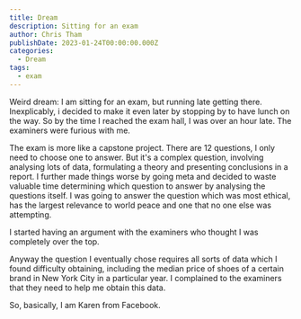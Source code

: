 ```yaml
---
title: Dream
description: Sitting for an exam
author: Chris Tham
publishDate: 2023-01-24T00:00:00.000Z
categories:
  - Dream
tags:
  - exam
---
```


Weird dream: I am sitting for an exam, but running late getting there. Inexplicably, i decided to make it even later by stopping by to have lunch on the way. So by the time I reached the exam hall, I was over an hour late. The examiners were furious with me.

The exam is more like a capstone project. There are 12 questions, I only need to choose one to answer. But it's a complex question, involving analysing lots of data, formulating a theory and presenting conclusions in a report. I further made things worse by going meta and decided to waste valuable time determining which question to answer by analysing the questions itself. I was going to answer the question which was most ethical, has the largest relevance to world peace and one that no one else was attempting.

I started having an argument with the examiners who thought I was completely over the top.

Anyway the question I eventually chose requires all sorts of data which I found difficulty obtaining, including the median price of shoes of a certain brand in New York City in a particular year. I complained to the examiners that they need to help me obtain this data.

So, basically, I am Karen from Facebook.
